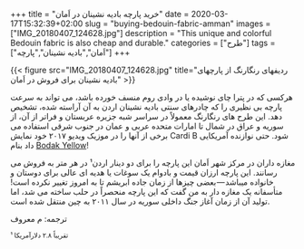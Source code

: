 +++
title = "خرید پارچه بادیه نشینان در اَمان"
date = 2020-03-17T15:32:39+02:00
slug = "buying-bedouin-fabric-amman"
images = ["IMG_20180407_124628.jpg"]
description = "This unique and colorful Bedouin fabric is also cheap and durable."
categories = ["طرح"]
tags = ["اَمان","بادیه نشینان","پارچه"]
+++

{{< figure src="IMG_20180407_124628.jpg" title="ردیفهای رنگارنگ از پارچهای بادیه نشینان برای فروش در اَمان" >}}


هرکسی که در پترا چای نوشیده یا در وادی روم منسف خورده باشد، می تواند به سرعت پارچه بی نظیری را که چادرهای سنتی بادیه نشینان اردن به آن آراسته شده، تشخیص دهد. این طرح های رنگارنگ معمولاً در سراسر شبه جزیره عربستان و فراتر از آن، از سوریه و عراق در شمال تا امارات متحده عربی و عمان در جنوب شرقی استفاده می شود. حتی نوازنده آمریکایی <bdi dir="ltr">Cardi B</bdi> برخی از آنها را در موزیک ویديو ۲۰۱۷ خود نمایش داد بنام <bdi dir="ltr">[Bodak Yellow][1]</bdi>!

<!--more-->

مغازه داران در مرکز شهر اَمان این پارچه را برای دو دینار اردن¹ در هر متر به فروش می رسانند. این پارچه ارزان قیمت و بادوام یک سوغات یا هدیه ای عالی برای دوستان و خانواده میباشد — بعضی چیزها از زمان جاده ابریشم تا به امروز تغییر نکرده است! متأسفانه یک مغازه  دار به من گفت که این پارچه منحصراً در حلب ساخته می شد، اما تولید آن از زمان آغاز جنگ داخلی سوریه در سال ۲۰۱۱ به چین منتقل شده است.

ترجمه: م معروف

<small id="footnote1">¹ تقریباً ۲.۸ دلارآمریکا</small>

[1]: https://www.youtube.com/watch?v=PEGccV-NOm8 "Cardi B - Bodak Yellow [OFFICIAL MUSIC VIDEO]"
